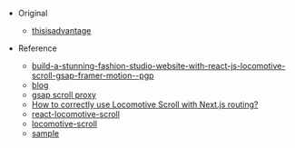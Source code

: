 - Original

  - [thisisadvantage](https://thisisadvantage.com/)

- Reference
  - [build-a-stunning-fashion-studio-website-with-react-js-locomotive-scroll-gsap-framer-motion--pgp](https://www.youtube.com/watch?v=Ra1Fsa9YJCk)
  - [blog](https://dev.to/codebucks/build-a-stunning-fashion-studio-website-with-react-js-locomotive-scroll-gsap-framer-motion--pgp)
  - [gsap scroll proxy](<https://greensock.com/docs/v3/Plugins/ScrollTrigger/static.scrollerProxy()>)
  - [How to correctly use Locomotive Scroll with Next.js routing?](https://stackoverflow.com/a/68348642/15972569)
  - [react-locomotive-scroll](https://www.npmjs.com/package/react-locomotive-scroll)
  - [locomotive-scroll](https://github.com/locomotivemtl/locomotive-scroll)
  - [sample](https://codepen.io/cameronknight/pen/qBNvrRQ)

